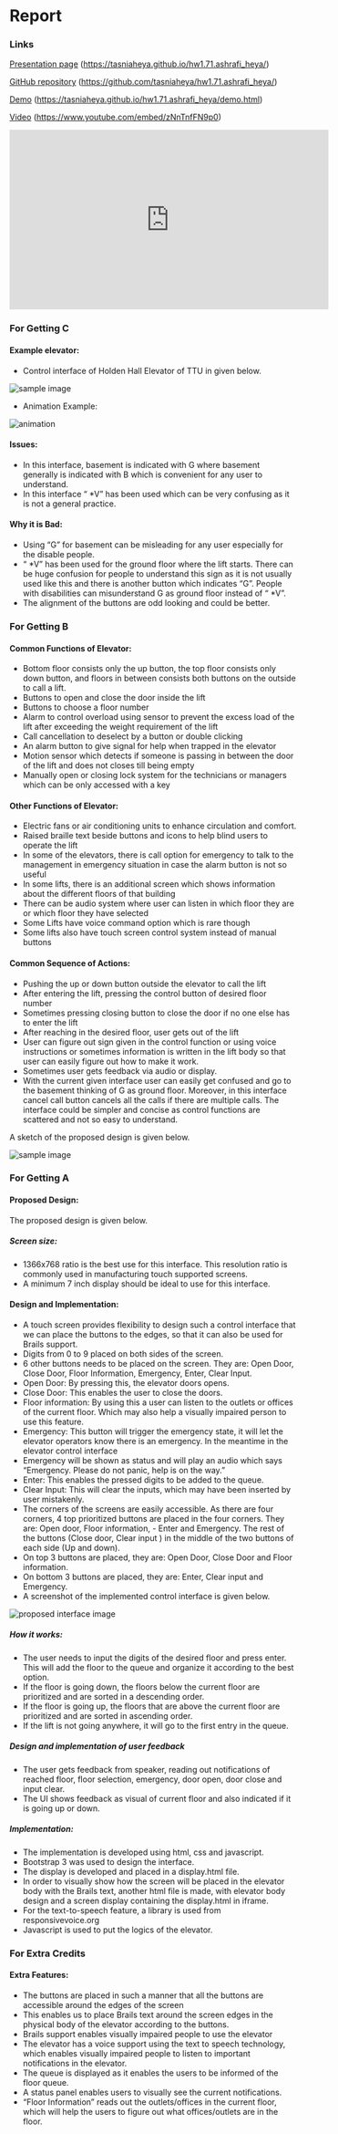 # Report 

### Links
[Presentation page](https://tasniaheya.github.io/hw1.71.ashrafi_heya/) (https://tasniaheya.github.io/hw1.71.ashrafi_heya/)

[GitHub repository](https://github.com/tasniaheya/hw1.71.ashrafi_heya/) (https://github.com/tasniaheya/hw1.71.ashrafi_heya/)

[Demo](https://tasniaheya.github.io/hw1.71.ashrafi_heya/demo.html) (https://tasniaheya.github.io/hw1.71.ashrafi_heya/demo.html)

[Video](https://www.youtube.com/embed/zNnTnfFN9p0) (https://www.youtube.com/embed/zNnTnfFN9p0)

<iframe width="560" height="315" src="https://www.youtube.com/embed/zNnTnfFN9p0" frameborder="0" allow="accelerometer; autoplay; encrypted-media; gyroscope; picture-in-picture" allowfullscreen></iframe>


### For Getting C

#### Example elevator:
- Control interface of Holden Hall Elevator of TTU in given below.

![sample image](images/1.jpg)

- Animation Example:

![animation](hw1.71.ashrafi_heya.gif)

#### Issues:
- In this interface, basement is indicated with G where basement generally is indicated with B which is convenient for any user to understand.
- In this interface “ *V” has been used which can be very confusing as it is not a general practice. 

#### Why it is Bad:
- Using “G” for basement can be misleading for any user especially for the disable people.
- “ *V” has been used for the ground floor where the lift starts. There can be huge confusion for people to understand this sign as it is not usually used like this and there is another button which indicates “G”. People with disabilities can misunderstand G as ground floor instead of “ *V”.
- The alignment of the buttons are odd looking and could be better.

### For Getting B

#### Common Functions of Elevator:

- Bottom floor consists only the up button, the top floor consists only down button, and floors in between consists both buttons on the outside to call a lift.
- Buttons to open and close the door inside the lift 
- Buttons to choose a floor number
- Alarm to control overload using sensor to prevent the excess load of the lift after exceeding the weight requirement of the lift
- Call cancellation to deselect by a button or double clicking
- An alarm button to give signal for help when trapped in the elevator
- Motion sensor which detects if someone is passing in between the door of the lift and does not closes till being empty
- Manually open or closing lock system for the technicians or managers which can be only accessed with a key


#### Other Functions of Elevator:
- Electric fans or air conditioning units to enhance circulation and comfort.
- Raised braille text beside buttons and icons to help blind users to operate the lift
- In some of the elevators, there is call option for emergency to talk to the management in emergency situation in case the alarm button is not so useful
- In some lifts, there is an additional screen which shows information about the different floors of that building
- There can be audio system where user can listen in which floor they are or which floor they have selected
- Some Lifts have voice command option which is rare though
- Some lifts also have touch screen control system instead of manual buttons

#### Common Sequence of Actions:
- Pushing the up or down button outside the elevator to call the lift
- After entering the lift, pressing the control button of desired floor number
- Sometimes pressing closing button to close the door if no one else has to enter the lift
- After reaching in the desired floor, user gets out of the lift
- User can figure out sign given in the control function or using voice instructions or sometimes information is written in the lift body so that user can easily figure out how to make it work.
- Sometimes user gets feedback via audio or display.
- With the current given interface user can easily get confused and go to the basement thinking of G as ground floor. Moreover, in this interface cancel call button cancels all the calls if there are multiple calls. The interface could be simpler and concise as control functions are scattered and not so easy to understand.

 


A sketch of the proposed design is given below.

![sample image](images/sketch.png)

### For Getting A

#### Proposed Design:

The proposed design is given below.

##### Screen size:
- 1366x768 ratio is the best use for this interface. This resolution ratio is commonly used in manufacturing touch supported screens.
- A minimum 7 inch display should be ideal to use for this interface.

#### Design and Implementation:

- A touch screen provides flexibility to design such a control interface that we can place the buttons to the edges, so that it can also be used for Brails support.
- Digits from 0 to 9 placed on both sides of the screen.
- 6 other buttons needs to be placed on the screen. They are: Open Door, Close Door, Floor Information, Emergency, Enter, Clear Input.
- Open Door: By pressing this, the elevator doors opens.
- Close Door: This enables the user to close the doors.
- Floor information: By using this a user can listen to the outlets or offices of the current floor. Which may also help a visually impaired person to use this feature. 
- Emergency: This button will trigger the emergency state, it will let the elevator operators know there is an emergency. In the meantime in the elevator control interface 
- Emergency will be shown as status and will play an audio which says “Emergency. Please do not panic, help is on the way.”
- Enter: This enables the pressed digits to be added to the queue.
- Clear Input: This will clear the inputs, which may have been inserted by user mistakenly.
- The corners of the screens are easily accessible. As there are four corners, 4 top prioritized buttons are placed in the four corners. They are: Open door, Floor information, - Enter and Emergency. The rest of the buttons (Close door, Clear input ) in the middle of the two buttons of each side (Up and down).
- On top 3 buttons are placed, they are: Open Door, Close Door and Floor information.
- On bottom 3 buttons are placed, they are: Enter, Clear input and Emergency.
- A screenshot of the implemented control interface is given below.

![proposed interface image](images/proposed-design.PNG)


##### How it works:
- The user needs to input the digits of the desired floor and press enter. This will add the floor to the queue and organize it according to the best option.
- If the floor is going down, the floors below the current floor are prioritized and are sorted in a descending order.
- If the floor is going up, the floors that are above the current floor are prioritized and are sorted in ascending order.
- If the lift is not going anywhere, it will go to the first entry in the queue.

##### Design and implementation of user feedback
- The user gets feedback from speaker, reading out notifications of reached floor, floor selection, emergency, door open, door close and input clear.
- The UI shows feedback as visual of current floor and also indicated if it is going up or down.

##### Implementation:
- The implementation is developed using html, css and javascript.
- Bootstrap 3 was used to design the interface.
- The display is developed and placed in a display.html file.
- In order to visually show how the screen will be placed in the elevator body with the Brails text, another html file is made, with elevator body design and a screen display containing the display.html in iframe.
- For the text-to-speech feature, a library is used from responsivevoice.org
- Javascript is used to put the logics of the elevator.

### For Extra Credits

#### Extra Features:
- The buttons are placed in such a manner that all the buttons are accessible around the edges of the screen
- This enables us to place Brails text around the screen edges in the physical body of the elevator according to the buttons.
- Brails support enables visually impaired people to use the elevator
- The elevator has a voice support using the text to speech technology, which enables visually impaired people to listen to important notifications in the elevator.
- The queue is displayed as it enables the users to be informed of the floor queue.
- A status panel enables users to visually see the current notifications.
- “Floor Information” reads out the outlets/offices in the current floor, which will help the users to figure out what offices/outlets are in the floor.
